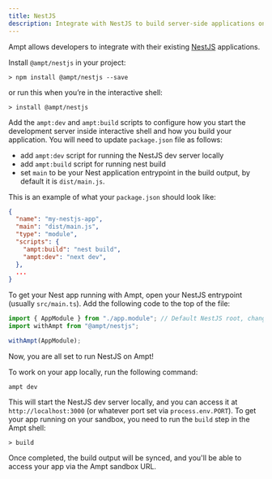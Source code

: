 ```yaml
---
title: NestJS
description: Integrate with NestJS to build server-side applications on Ampt.
---
```


Ampt allows developers to integrate with their existing [NestJS](https://docs.nestjs.com/) applications.

Install `@ampt/nestjs` in your project:

```terminal title=Terminal
> npm install @ampt/nestjs --save
```

or run this when you’re in the interactive shell:

```terminal title=Terminal
> install @ampt/nestjs
```

Add the `ampt:dev` and `ampt:build` scripts to configure how you start the development server inside interactive shell and how you build your application. You will need to update `package.json` file as follows:

- add `ampt:dev` script for running the NestJS dev server locally
- add `ampt:build` script for running nest build
- set `main` to be your Nest application entrypoint in the build output, by default it is `dist/main.js`.

This is an example of what your `package.json` should look like:

```json title=package.json, copy=false
{
  "name": "my-nestjs-app",
  "main": "dist/main.js",
  "type": "module",
  "scripts": {
    "ampt:build": "nest build",
    "ampt:dev": "next dev",
  },
  ...
}
```

To get your Nest app running with Ampt, open your NestJS entrypoint (usually `src/main.ts`). Add the following code to the top of the file:

```javascript header=false
import { AppModule } from "./app.module"; // Default NestJS root, change if needed
import withAmpt from "@ampt/nestjs";

withAmpt(AppModule);
```

Now, you are all set to run NestJS on Ampt!

To work on your app locally, run the following command:

```terminal title=Terminal
ampt dev
```

This will start the NestJS dev server locally, and you can access it at `http://localhost:3000` (or whatever port set via `process.env.PORT`).
To get your app running on your sandbox, you need to run the `build` step in the Ampt shell:

```terminal title=Terminal
> build
```

Once completed, the build output will be synced, and you'll be able to access your app via the Ampt sandbox URL.
